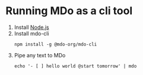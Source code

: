 # Running MDo as a cli tool

1. Install [Node.js](https://nodejs.org)
2. Install mdo-cli
   ```
   npm install -g @mdo-org/mdo-cli
   ```
3. Pipe any text to MDo
   ```
   echo '- [ ] hello world @start tomorrow' | mdo
   ```
